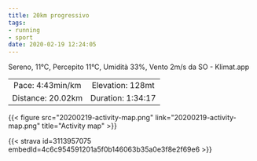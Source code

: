 ```yaml
---
title: 20km progressivo
tags:
- running
- sport
date: 2020-02-19 12:24:05
---
```

Sereno, 11°C, Percepito 11°C, Umidità 33%, Vento 2m/s da SO - Klimat.app

| | |
| :-: | :-: |
| Pace: 4:43min/km | Elevation: 128mt |
| Distance: 20.02km | Duration: 1:34:17 |



{{< figure src="20200219-activity-map.png" link="20200219-activity-map.png" title="Activity map" >}}


{{< strava id=3113957075 embedId=4c6c954591201a5f0b146063b35a0e3f8e2f69e6 >}}
